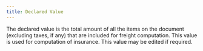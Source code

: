 ```yaml
---
title: Declared Value
---
```



The declared value is the total amount of all the items on the document  (excluding taxes, if any) that are included for freight computation. This  value is used for computation of insurance. This value may be edited if  required.

